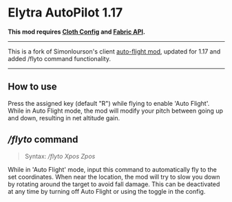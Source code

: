 # Elytra AutoPilot 1.17

**This mod requires [Cloth Config](https://www.curseforge.com/minecraft/mc-mods/cloth-config) and [Fabric API](https://www.curseforge.com/minecraft/mc-mods/fabric-api).**
***
This is a fork of Simonlourson's client [auto-flight mod](https://www.curseforge.com/minecraft/mc-mods/elytra-auto-flight), updated for 1.17 and added /flyto command functionality.
***

## How to use

Press the assigned key (default "R") while flying to enable 'Auto Flight'. While in Auto Flight mode, the mod will modify your pitch between going up and down, resulting in net altitude gain.

## */flyto* command
>Syntax: */flyto Xpos Zpos*

While in 'Auto Flight' mode, input this command to automatically fly to the set coordinates. When near the location, the mod will try to slow you down by rotating around the target to avoid fall damage. This can be deactivated at any time by turning off Auto Flight or using the toggle in the config.
